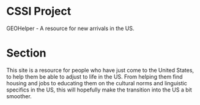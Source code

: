 # CSSI Project

GEOHelper - A resource for new arrivals in the US.

# Section

This site is a resource for people who have just come to the United States, to help them be able to adjust to life in the US. From helping them find housing and jobs to educating them on the cultural norms and linguistic specifics in the US, this will hopefully make the transition into the US a bit smoother.
